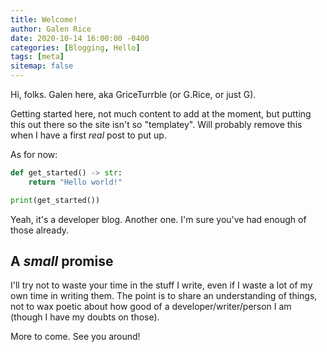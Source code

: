 ```yaml
---
title: Welcome!
author: Galen Rice
date: 2020-10-14 16:00:00 -0400
categories: [Blogging, Hello]
tags: [meta]
sitemap: false
---
```


Hi, folks. Galen here, aka GriceTurrble (or G.Rice, or just G).

Getting started here, not much content to add at the moment, but putting this out there so the site isn't so "templatey". Will probably remove this when I have a first *real* post to put up.

As for now:

```python
def get_started() -> str:
    return "Hello world!"

print(get_started())
```

Yeah, it's a developer blog. Another one. I'm sure you've had enough of those already.

## A *small* promise

I'll try not to waste your time in the stuff I write, even if I waste a lot of my own time in writing them. The point is to share an understanding of things, not to wax poetic about how good of a developer/writer/person I am (though I have my doubts on those).

More to come. See you around!
